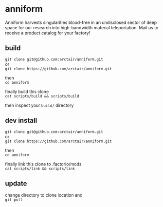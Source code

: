 # anniform

Anniform harvests singularities blood-free in an undisclosed sector of deep space for our research into high-bandwidth
material teleportation. Mail us to receive a product catalog for your factory!

## build

```git clone git@github.com:arctair/anniform.git```  
or  
```git clone https://github.com/arctair/anniform.git```  

then  
```cd anniform```

finally build this clone  
```cat scripts/build && scripts/build```

then inspect your `build/` directory

## dev install

```git clone git@github.com:arctair/anniform.git```  
or  
```git clone https://github.com/arctair/anniform.git```

then  
```cd anniform```

finally link this clone to .factorio/mods  
```cat scripts/link && scripts/link```

## update

change directory to clone location and  
```git pull```
